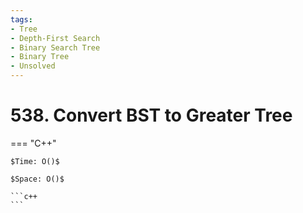 ```yaml
---
tags:
- Tree
- Depth-First Search
- Binary Search Tree
- Binary Tree
- Unsolved
---
```



# 538. Convert BST to Greater Tree

=== "C++"

    $Time: O()$

    $Space: O()$

    ```c++
    ```